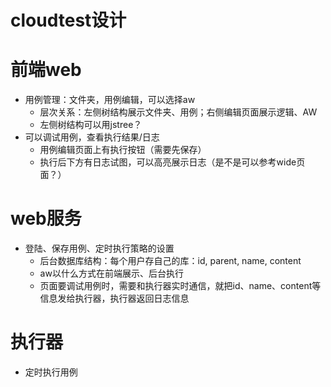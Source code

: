 cloudtest设计
====

# 前端web

* 用例管理：文件夹，用例编辑，可以选择aw
    * 层次关系：左侧树结构展示文件夹、用例；右侧编辑页面展示逻辑、AW
	* 左侧树结构可以用jstree？
* 可以调试用例，查看执行结果/日志
	* 用例编辑页面上有执行按钮（需要先保存）
	* 执行后下方有日志试图，可以高亮展示日志（是不是可以参考wide页面？）

# web服务

* 登陆、保存用例、定时执行策略的设置
	* 后台数据库结构：每个用户存自己的库：id, parent, name, content
	* aw以什么方式在前端展示、后台执行
	* 页面要调试用例时，需要和执行器实时通信，就把id、name、content等信息发给执行器，执行器返回日志信息

# 执行器

* 定时执行用例
